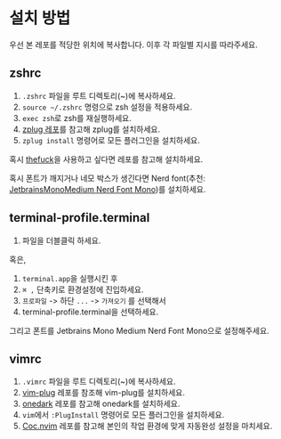 # 설치 방법

우선 본 레포를 적당한 위치에 복사합니다. 이후 각 파일별 지시를 따라주세요.

## zshrc

1. `.zshrc` 파일을 루트 디렉토리(~)에 복사하세요.
2. `source ~/.zshrc` 명령으로 zsh 설정을 적용하세요.
3. `exec zsh`로 zsh를 재실행하세요.
4. [zplug 레포](https://github.com/zplug/zplug)를 참고해 zplug를 설치하세요.
5. `zplug install` 명령어로 모든 플러그인을 설치하세요.

혹시 [thefuck](https://github.com/nvbn/thefuck)을 사용하고 싶다면 레포를 참고해 설치하세요.

혹시 폰트가 깨지거나 네모 박스가 생긴다면 Nerd font(추천: [JetbrainsMonoMedium Nerd Font Mono](https://github.com/ryanoasis/nerd-fonts/blob/master/patched-fonts/JetBrainsMono/Ligatures/Medium/complete/JetBrains%20Mono%20Medium%20Nerd%20Font%20Complete%20Mono.ttf))를 설치하세요.

## terminal-profile.terminal

1. 파일을 더블클릭 하세요.

혹은,
1. `terminal.app`을 실행시킨 후
2. `⌘ ,` 단축키로 환경설정에 진입하세요.
3. `프로파일` -> 하단 `...` -> `가져오기` 를 선택해서
4. terminal-profile.terminal을 선택하세요.

그리고 폰트를 Jetbrains Mono Medium Nerd Font Mono으로 설정해주세요.

## vimrc

1. `.vimrc` 파일을 루트 디렉토리(~)에 복사하세요.
2. [vim-plug](https://github.com/junegunn/vim-plug) 레포를 참조해 vim-plug를 설치하세요.
3. [onedark](https://github.com/joshdick/onedark.vim) 레포를 참고해 onedark를 설치하세요.
4. `vim`에서 `:PlugInstall` 명령어로 모든 플러그인을 설치하세요.
5. [Coc.nvim](https://github.com/neoclide/coc.nvim) 레포를 참고해 본인의 작업 환경에 맞게 자동완성 설정을 마치세요.

